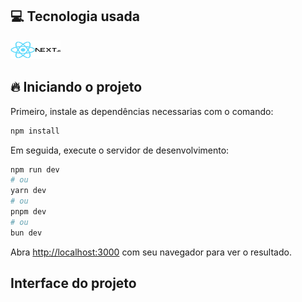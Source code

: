 ## 💻​ Tecnologia usada

<div style="display: flex; gap: 5">
  <img height="30" width="40" src="https://raw.githubusercontent.com/devicons/devicon/master/icons/react/react-original.svg">

  <div style="background-color: '#fff'"> 
    <img height="30" width="40" src="https://raw.githubusercontent.com/devicons/devicon/master/icons/nextjs/nextjs-original-wordmark.svg">
  </div>
</div>


## 🔥 Iniciando o projeto

Primeiro, instale as dependências necessarias com o comando: 

```bash
npm install
```
  
Em seguida, execute o servidor de desenvolvimento:

```bash
npm run dev
# ou
yarn dev
# ou
pnpm dev
# ou
bun dev
```

Abra [http://localhost:3000](http://localhost:3000) com seu navegador para ver o resultado.

## Interface do projeto 
